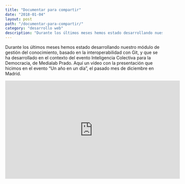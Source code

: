 ```yaml
---
title: "Documentar para compartir"
date: "2018-01-04"
layout: post
path: "/documentar-para-compartir/"
category: "desarrollo web"
description: "Durante los últimos meses hemos estado desarrollando nuestro módulo de gestión del conocimiento, basado en la interoperabilidad con Git, y que se ha desarrollado en el contexto del evento Inteligencia Colectiva para la Democracia, de Medialab Prado. Aquí un vídeo con la presentación que hicimos en el evento “Un año en un día”, el pasado mes de diciembre en Madrid."
---
```


Durante los últimos meses hemos estado desarrollando nuestro módulo de gestión del conocimiento, basado en la interoperabilidad con Git, y que se ha desarrollado en el contexto del evento Inteligencia Colectiva para la Democracia, de Medialab Prado. Aquí un vídeo con la presentación que hicimos en el evento “Un año en un día”, el pasado mes de diciembre en Madrid.

<iframe width="560" height="315" src="https://www.youtube.com/embed/K2ysfafaT_w" frameborder="0" gesture="media" allow="encrypted-media" allowfullscreen></iframe>

